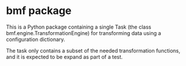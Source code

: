 # bmf package

This is a Python package containing a single Task (the class bmf.engine.TransformationEngine) for transforming data using a configuration dictionary.

The task only contains a subset of the needed transformation functions, and it is expected to be expand as part of a test.
